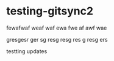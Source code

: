 # testing-gitsync2

fewafwaf
weaf
waf
ewa
fwe
af
awf
wae


gresgesr
ger
sg
resg
resg
res
g
resg
ers



testting updates
